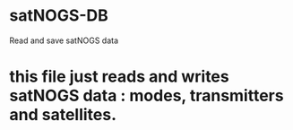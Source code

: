 # satNOGS-DB
Read and save satNOGS data
#
# this file just reads and writes satNOGS data : modes, transmitters and satellites.
